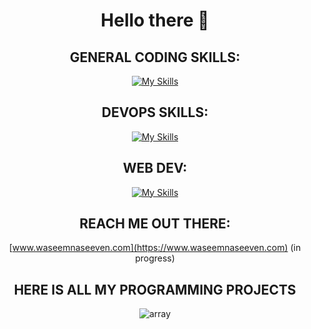<div align="center">

# Hello there 👋

## GENERAL CODING SKILLS:

[![My Skills](https://skillicons.dev/icons?i=bash,c,cpp,py,rust)](https://skillicons.dev)

## DEVOPS SKILLS:

[![My Skills](https://skillicons.dev/icons?i=aws,docker,kubernetes,postgres,ansible,terraform,gitlab)](https://skillicons.dev)

## WEB DEV:

[![My Skills](https://skillicons.dev/icons?i=vite,react,bootstrap,nodejs,nestjs,prisma)](https://skillicons.dev)

## REACH ME OUT THERE: 

[www.waseemnaseeven.com](https://www.waseemnaseeven.com) (in progress) 

## HERE IS ALL MY PROGRAMMING PROJECTS 

![array](https://media.tenor.com/L5Hp9bolcaAAAAAi/habbo-habbohotel.gif)

</div>
